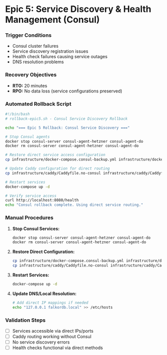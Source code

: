 # Epic 5: Service Discovery & Health Management (Consul)

### Trigger Conditions
- Consul cluster failures
- Service discovery registration issues
- Health check failures causing service outages
- DNS resolution problems

### Recovery Objectives
- **RTO:** 20 minutes
- **RPO:** No data loss (service configurations preserved)

### Automated Rollback Script
```bash
#!/bin/bash
# rollback-epic5.sh - Consul Service Discovery Rollback

echo "=== Epic 5 Rollback: Consul Service Discovery ==="

# Stop Consul agents
docker stop consul-server consul-agent-hetzner consul-agent-do
docker rm consul-server consul-agent-hetzner consul-agent-do

# Restore direct service access configuration
cp infrastructure/docker-compose.consul-backup.yml infrastructure/docker-compose.yml

# Update Caddy configuration for direct routing
cp infrastructure/caddy/Caddyfile.no-consul infrastructure/caddy/Caddyfile

# Restart services
docker-compose up -d

# Verify service access
curl http://localhost:8080/health
echo "Consul rollback complete. Using direct service routing."
```

### Manual Procedures
1. **Stop Consul Services:**
   ```bash
   docker stop consul-server consul-agent-hetzner consul-agent-do
   docker rm consul-server consul-agent-hetzner consul-agent-do
   ```

2. **Restore Direct Configuration:**
   ```bash
   cp infrastructure/docker-compose.consul-backup.yml infrastructure/docker-compose.yml
   cp infrastructure/caddy/Caddyfile.no-consul infrastructure/caddy/Caddyfile
   ```

3. **Restart Services:**
   ```bash
   docker-compose up -d
   ```

4. **Update DNS/Local Resolution:**
   ```bash
   # Add direct IP mappings if needed
   echo "127.0.0.1 falkordb.local" >> /etc/hosts
   ```

### Validation Steps
- [ ] Services accessible via direct IPs/ports
- [ ] Caddy routing working without Consul
- [ ] No service discovery errors
- [ ] Health checks functional via direct methods